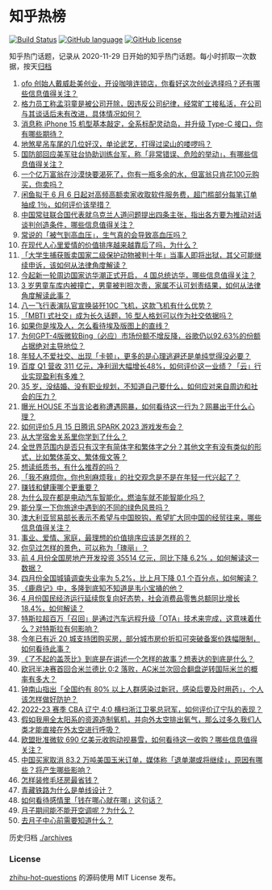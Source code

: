 # 知乎热榜
[![Build Status](https://github.com/ToWeLong/zhihu-hot-questions/workflows/CI/badge.svg)](https://github.com/ToWeLong/zhihu-hot-questions/actions)
[![GitHub language](https://img.shields.io/badge/language-golang-orange.svg)](https://golang.org/)
[![GitHub license](https://img.shields.io/github/license/ToWeLong/zhihu-hot-questions)](https://github.com/ToWeLong/zhihu-hot-questions/blob/main/LICENSE)

知乎热门话题，记录从 2020-11-29 日开始的知乎热门话题。每小时抓取一次数据，按天[归档](./archives)

<!-- BEGIN -->

1. [ofo 创始人戴威赴美创业，开设咖啡连锁店，你看好这次创业选择吗？还有哪些信息值得关注？](https://www.zhihu.com/question/601258044)
1. [格力员工称孟羽童是被公司开除，因违反公司纪律，经常旷工接私活，在公司与其谈话后未有改进，具体情况如何？](https://www.zhihu.com/question/601275540)
1. [消息称 iPhone 15 机型基本敲定，全系标配灵动岛，并升级 Type-C 接口，你有哪些期待？](https://www.zhihu.com/question/601027621)
1. [地煞星吊车尾的几位好汉，单论武艺，打得过梁山的喽啰吗？](https://www.zhihu.com/question/600785321)
1. [国防部回应美军驻台协助训练台军，称「非常错误、危险的举动」，有哪些信息值得关注？](https://www.zhihu.com/question/601287135)
1. [一个亿万富翁在沙漠快要渴死了，你有一瓶多余的水，但富翁只肯花100元购买，你卖吗？](https://www.zhihu.com/question/600146021)
1. [闲鱼拟于 6 月 6 日起对高频高额卖家收取软件服务费，超门槛部分每笔订单抽成 1％，如何评价该举措？](https://www.zhihu.com/question/601277544)
1. [中国常驻联合国代表就乌克兰人道问题提出四条主张，指出各方要为推动对话谈判创造条件，哪些信息值得关注？](https://www.zhihu.com/question/601253278)
1. [常说的「被气到高血压」，生气真的会导致高血压吗？](https://www.zhihu.com/question/601252001)
1. [在现代人心里爱情的价值排序越来越靠后了吗，为什么？](https://www.zhihu.com/question/599385449)
1. [「大学生捕获贩卖国家二级保护动物被判十年」当事人即将出狱，其父可能继续申诉，该如何从法律角度解读？](https://www.zhihu.com/question/600572261)
1. [今起新一轮周边国家访华潮正式开启， 4 国总统访华，哪些信息值得关注？](https://www.zhihu.com/question/601238552)
1. [3 岁男童车库内被撞亡，男童被判担次责，家属不认可划责结果，如何从法律角度解读此事？](https://www.zhihu.com/question/601059330)
1. [八一飞行表演队官宣换装歼10C 飞机，这款飞机有什么优势？](https://www.zhihu.com/question/601238175)
1. [「MBTI 式社交」成为长久话题，16 型人格划可以作为社交依据吗？](https://www.zhihu.com/question/600490383)
1. [如果你是埃及人，怎么看待埃及版图上的直线？](https://www.zhihu.com/question/577488193)
1. [为何GPT-4版微软Bing（必应）市场份额不增反降，谷歌仍以92.63%的份额占据绝对主导地位？](https://www.zhihu.com/question/601039046)
1. [年轻人不爱社交、出现「卡顿」，更多的是心理逃避还是单纯觉得没必要？](https://www.zhihu.com/question/600395673)
1. [百度 Q1 营收 311 亿元，净利润大幅增长48%，如何评价这一业绩？「云」行业实现盈利有多难？](https://www.zhihu.com/question/601301067)
1. [35 岁，没结婚、没有职业规划，不知道自己要什么，如何应对来自周边和社会的压力？](https://www.zhihu.com/question/600970848)
1. [曝光 HOUSE 不当言论者称遭遇网暴，如何看待这一行为？网暴出于什么心理？](https://www.zhihu.com/question/601269215)
1. [如何评价5 月 15 日腾讯 SPARK 2023 游戏发布会？](https://www.zhihu.com/question/599438414)
1. [从大学宿舍关系里你学到了什么？](https://www.zhihu.com/question/307670950)
1. [全世界范围内是否只有汉字有简体字和繁体字之分？其他文字有没有类似的形式，比如繁体英文、繁体俄文等？](https://www.zhihu.com/question/599849500)
1. [想读纸质书，有什么推荐的吗？](https://www.zhihu.com/question/601094708)
1. [「我不麻烦你，你也别麻烦我」的社交观念是不是在年轻一代兴起了？](https://www.zhihu.com/question/600490461)
1. [赚钱和健康哪个更重要？](https://www.zhihu.com/question/599572417)
1. [为什么现在都是电动汽车智能化，燃油车就不能智能化吗？](https://www.zhihu.com/question/460270467)
1. [能分享一下你旅途中遇到的不同的绿色风景吗？](https://www.zhihu.com/question/599945219)
1. [澳大利亚贸易部长表示不希望与中国脱钩，希望扩大同中国的经贸往来，哪些信息值得关注？](https://www.zhihu.com/question/601241599)
1. [事业、爱情、家庭，最理想的价值排序应该是怎样的？](https://www.zhihu.com/question/599208709)
1. [你见过怎样的景色，可以称为「瑰丽」？](https://www.zhihu.com/question/599945241)
1. [前 4 月份全国房地产开发投资 35514 亿元，同比下降 6.2% ，如何解读这一数据？](https://www.zhihu.com/question/601242297)
1. [四月份全国城镇调查失业率为 5.2%，比上月下降 0.1 个百分点，如何解读？](https://www.zhihu.com/question/601242444)
1. [《鹿鼎记》中，多隆到底知不知道是韦小宝捅的他？](https://www.zhihu.com/question/600591615)
1. [4 月份国民经济运行延续恢复向好态势，社会消费品零售总额同比增长 18.4%，如何解读？](https://www.zhihu.com/question/601242995)
1. [特斯拉超百万「召回」是通过汽车远程升级「OTA」技术来完成，这意味着什么？对特斯拉有何影响？](https://www.zhihu.com/question/600809884)
1. [今年已有近 20 城支持团购买房，部分城市房价折扣可突破备案价跌幅限制，如何看待此事？](https://www.zhihu.com/question/601226960)
1. [《了不起的盖茨比》到底是在讲述一个怎样的故事？想表达的到底是什么？](https://www.zhihu.com/question/21859303)
1. [欧冠半决赛首回合米兰德比 0:2 落败，AC米兰次回合翻盘逆转国际米兰的概率有多大？](https://www.zhihu.com/question/601069914)
1. [钟南山指出「全国约有 80% 以上人群感染过新冠，感染后要及时用药」，个人该怎样做好防护？](https://www.zhihu.com/question/601089217)
1. [2022-23 赛季 CBA 辽宁 4:0 横扫浙江卫冕总冠军，如何评价辽宁队的表现？](https://www.zhihu.com/question/601142779)
1. [假如我用全太阳系的资源造制氧机，并向外太空排出氧气，那么过多久我们人类才能直接在外太空进行呼吸？](https://www.zhihu.com/question/600399507)
1. [欧盟批准微软 690 亿美元收购动视暴雪，如何看待这一收购？哪些信息值得关注？](https://www.zhihu.com/question/601191029)
1. [中国买家取消 83.2 万吨美国玉米订单，媒体称「退单潮或将继续」，原因有哪些？将产生哪些影响？](https://www.zhihu.com/question/601093371)
1. [怎样装修毛坯房最省钱？](https://www.zhihu.com/question/588016152)
1. [青藏铁路为什么是单线设计？](https://www.zhihu.com/question/598665125)
1. [如何看待感情里「钱在哪心就在哪」这句话？](https://www.zhihu.com/question/599386499)
1. [月子期间能不能开空调呢？为什么？](https://www.zhihu.com/question/534500813)
1. [去月子中心前需要知道什么？](https://www.zhihu.com/question/524339120)

<!-- END -->

历史归档 [./archives](./archives)


### License
[zhihu-hot-questions](https://github.com/towelong/zhihu-hot-questions) 的源码使用 MIT License 发布。